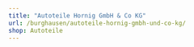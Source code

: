```yaml
---
title: "Autoteile Hornig GmbH & Co KG"
url: /burghausen/autoteile-hornig-gmbh-und-co-kg/
shop: Autoteile
---
```

